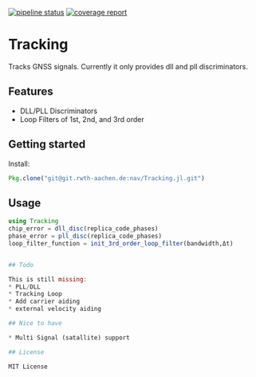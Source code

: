 [![pipeline status](https://git.rwth-aachen.de/nav/Tracking.jl/badges/master/pipeline.svg)](https://git.rwth-aachen.de/nav/Tracking.jl/commits/master)
[![coverage report](https://git.rwth-aachen.de/nav/Tracking.jl/badges/master/coverage.svg)](https://git.rwth-aachen.de/nav/Tracking.jl/commits/master)
# Tracking
Tracks GNSS signals. Currently it only provides dll and pll discriminators.

## Features

* DLL/PLL Discriminators
* Loop Filters of 1st, 2nd, and 3rd order

## Getting started

Install:
```julia
Pkg.clone("git@git.rwth-aachen.de:nav/Tracking.jl.git")
```

## Usage

```julia
using Tracking
chip_error = dll_disc(replica_code_phases)
phase_error = pll_disc(replica_code_phases)
loop_filter_function = init_3rd_order_loop_filter(bandwidth,Δt)


## Todo

This is still missing:
* PLL/DLL
* Tracking Loop
* Add carrier aiding
* external velocity aiding

## Nice to have

* Multi Signal (satallite) support

## License

MIT License
